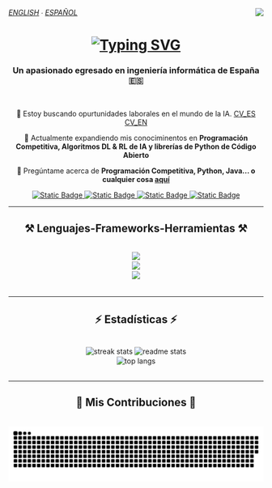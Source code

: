 *[ENGLISH](https://github.com/Danipiza/Danipiza/blob/main/README.md) ∙ [ESPAÑOL](README_ESP.md)* <img align="right" src="https://visitor-badge.laobi.icu/badge?page_id=danipiza.danipiza" />

<h1 align="center"> 
  <a href="https://git.io/typing-svg">
    <img src="https://readme-typing-svg.herokuapp.com?font=Fira+Code&size=35&duration=4000&pause=1000&background=FFFFFF00&center=true&vCenter=true&width=500&height=70&lines=Holaa!%F0%9F%91%8B;Soy+Daniel" alt="Typing SVG" />
  </a>
</h1>
<h3 align="center">Un apasionado egresado en ingeniería informática de España 🇪🇸</h3>

<br/> 

<div align="center">
 
  🔭 Estoy buscando opurtunidades laborales en el mundo de la IA. [CV_ES](https://github.com/Danipiza/Danipiza/blob/main/CV_ES.pdf) [CV_EN](https://github.com/Danipiza/Danipiza/blob/main/CV_EN.pdf) 
   
  🌱 Actualmente expandiendo mis conociminentos en **Programación Competitiva, Algoritmos DL & RL de IA y librerías de Python de Código Abierto**
  
  💬 Pregúntame acerca de **Programación Competitiva, Python, Java...  o cualquier cosa [aquí](https://github.com/danipiza/danipiza/issues)**

</div>

<div align="center"> 
  <a href="mailto:dpizarrogallego@gmail.com">
    <img alt="Static Badge" src="https://img.shields.io/badge/GMAIL-black?style=for-the-badge&logo=gmail&logoSize=auto&color=333333">
  </a>   
  <a href="https://www.linkedin.com/in/daniel-pizarro-gallego-2750a22a5/">
    <img alt="Static Badge" src="https://img.shields.io/badge/LinkedIn-black?style=for-the-badge&logo=LinkedIn&color=0a66c2">
  </a>  
  <a href="https://danipiza.github.io/" target="_blank">
     <img alt="Static Badge" src="https://img.shields.io/badge/Portfolio-black?style=for-the-badge&logo=Astro&color=6b009d">
  </a>
  <a href="https://leetcode.com/u/DannyP39/" target="_blank">
     <img alt="Static Badge" src="https://img.shields.io/badge/LeetCode-black?style=for-the-badge&logo=LeetCode&color=b77611">
  </a>
</div>



<hr/> 

<h2 align="center">⚒️ Lenguajes-Frameworks-Herramientas ⚒️</h2>
<br/>
<div align="center">
    <img src="https://skillicons.dev/icons?i=python,java,cpp,c,ruby,astro,html" />         
</div>
<div align="center">
    <img src="https://skillicons.dev/icons?i=github,git,figma" />     
</div>
<div align="center">
    <img src="https://skillicons.dev/icons?i=vscode,visualstudio,vim,eclipse,idea,photoshop" /><br>         
</div>

<br/>
<hr/>

<h2 align="center">⚡ Estadísticas ⚡</h2>
<br>
  <div align=center>
    <img width=390 src="https://github-readme-streak-stats-salesp07.vercel.app/?user=danipiza&count_private=true&theme=react&border_radius=10" alt="streak stats"/>
    <img width=390 src="https://github-readme-stats-salesp07.vercel.app/api?username=danipiza&count_private=true&show_icons=true&theme=react&rank_icon=github&border_radius=10" alt="readme stats" />    
    <br/>  
    <img width=325 align="center" src="https://github-readme-stats-salesp07.vercel.app/api/top-langs/?username=danipiza&hide=HTML&langs_count=8&layout=compact&theme=react&border_radius=10&size_weight=0.5&count_weight=0.5&exclude_repo=github-readme-stats" alt="top langs" />
  </div>
<br/>


<hr/>

<div align="center">
  <h2>🐍 Mis Contribuciones 🐍</h2>
  <br>
  <img alt="snake eating my contributions" src="https://raw.githubusercontent.com/Danipiza/Danipiza/output/github-contribution-grid-snake.svg" />  
  <br/>
  <br/>
</div>

<!-- <div> container -->
<!-- <hN> N ∈ [1,6] headings -->
<!-- <hr> horizontal rule (horizontal line) -->
<!-- <br> break line -->
